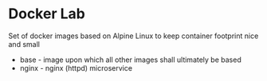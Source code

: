 # Docker Lab

Set of docker images based on Alpine Linux to keep container footprint nice and small

- base  - image upon which all other images shall ultimately be based
- nginx - nginx (httpd) microservice
